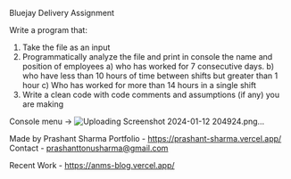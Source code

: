 Bluejay Delivery Assignment

Write a program that:
1. Take the file as an input
2. Programmatically analyze the file and print in console the name and position of employees 
      a) who has worked for 7 consecutive days.
      b) who have less than 10 hours of time between shifts but greater than 1 hour
      c) Who has worked for more than 14 hours in a single shift
3. Write a clean code with code comments and assumptions (if any) you are making

Console menu ->
![Uploading Screenshot 2024-01-12 204924.png…]()

Made by Prashant Sharma
Portfolio - https://prashant-sharma.vercel.app/
Contact - prashanttonusharma@gmail.com


Recent Work - https://anms-blog.vercel.app/

